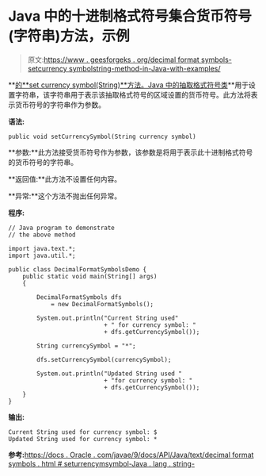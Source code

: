 # Java 中的十进制格式符号集合货币符号(字符串)方法，示例

> 原文:[https://www . geesforgeks . org/decimal format symbols-setcurrency symbolstring-method-in-Java-with-examples/](https://www.geeksforgeeks.org/decimalformatsymbols-setcurrencysymbolstring-method-in-java-with-examples/)

**[的**set currency symbol(String)**方法。Java 中的抽取格式符号类](https://www.geeksforgeeks.org/tag/java-text-package/)**用于设置字符串，该字符串用于表示该抽取格式符号的区域设置的货币符号。此方法将表示货币符号的字符串作为参数。

**语法:**

```
public void setCurrencySymbol(String currency symbol)

```

**参数:**此方法接受货币符号作为参数，该参数是将用于表示此十进制格式符号的货币符号的字符串。

**返回值:**此方法不设置任何内容。

**异常:**这个方法不抛出任何异常。

**程序:**

```
// Java program to demonstrate
// the above method

import java.text.*;
import java.util.*;

public class DecimalFormatSymbolsDemo {
    public static void main(String[] args)
    {

        DecimalFormatSymbols dfs
            = new DecimalFormatSymbols();

        System.out.println("Current String used"
                           + " for currency symbol: "
                           + dfs.getCurrencySymbol());

        String currencySymbol = "*";

        dfs.setCurrencySymbol(currencySymbol);

        System.out.println("Updated String used "
                           + "for currency symbol: "
                           + dfs.getCurrencySymbol());
    }
}
```

**输出:**

```
Current String used for currency symbol: $
Updated String used for currency symbol: *

```

**参考:**[https://docs . Oracle . com/javae/9/docs/API/Java/text/decimal format symbols . html # seturrencymsymbol-Java . lang . string-](https://docs.oracle.com/javase/9/docs/api/java/text/DecimalFormatSymbols.html#setCurrencySymbol-java.lang.String-)